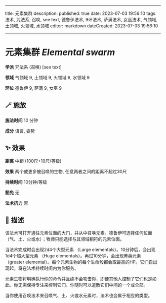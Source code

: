 
---
title: 元素集群
description: 
published: true
date: 2023-07-03 19:56:10
tags: 法术, 咒法系, 召唤, see text, 德鲁伊法术, 9环法术, 萨满法术, 女巫法术, 气领域, 土领域, 火领域, 水领域
editor: markdown
dateCreated: 2023-07-03 19:56:10

---

# **元素集群** *Elemental swarm*

**学派** 咒法系 (召唤) \[see text\] 

**领域** 气领域 9, 土领域 9, 火领域 9, 水领域 9

**环位** 德鲁伊 9, 萨满 9, 女巫 9

## 🪄 施放

**施法时间** 10 分钟

**成分** 语言, 姿势

## ✨ 效果  

**距离** 中距 (100尺+10尺/等级) 

**效果** 两个或更多被召唤的生物, 任意两者之间的距离不超过30尺 

**持续时间** 10分钟/等级 

**豁免** 无

**法术抗力** 否

## 📖 描述

该法术可打开通往元素位面的大门，并从中召唤元素。德鲁伊可选择任何位面 （气、土、火或水）；牧师只能选择与其领域相符的元素位面。

当法术完成时会出现2d4个大型元素 （Large elementals）。10分钟后，会出现1d4个超大型元素 （Huge elementals）。再过10分钟，会出现菁英元素 （greater elemental）。每个元素生物的每个生命骰都会取最高的HP。它们自出现起，将在法术持续时间内为你服务。

元素生物将明确执行你的命令并且绝不会攻击你，即便其他人控制了它们也是如此。你无需保持专注来控制它们。你随时可以遣散它们中间的一个或全部。

当你使用召唤法术来召唤气、土、火或水元素时，法术也会属于相应的类型。
    
